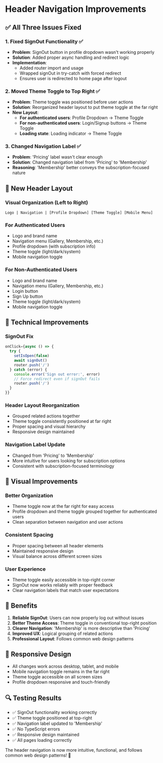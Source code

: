 # Header Navigation Improvements

## ✅ **All Three Issues Fixed**

### 1. **Fixed SignOut Functionality** ✅
- **Problem**: SignOut button in profile dropdown wasn't working properly
- **Solution**: Added proper async handling and redirect logic
- **Implementation**: 
  - Added router import and usage
  - Wrapped signOut in try-catch with forced redirect
  - Ensures user is redirected to home page after logout

### 2. **Moved Theme Toggle to Top Right** ✅
- **Problem**: Theme toggle was positioned before user actions
- **Solution**: Reorganized header layout to put theme toggle at the far right
- **New Layout**:
  - **For authenticated users**: Profile Dropdown → Theme Toggle
  - **For non-authenticated users**: Login/Signup buttons → Theme Toggle
  - **Loading state**: Loading indicator → Theme Toggle

### 3. **Changed Navigation Label** ✅
- **Problem**: 'Pricing' label wasn't clear enough
- **Solution**: Changed navigation label from 'Pricing' to 'Membership'
- **Reasoning**: 'Membership' better conveys the subscription-focused nature

## 🎯 **New Header Layout**

### **Visual Organization (Left to Right)**
```
Logo | Navigation | [Profile Dropdown] [Theme Toggle] [Mobile Menu]
```

### **For Authenticated Users**
- Logo and brand name
- Navigation menu (Gallery, Membership, etc.)
- Profile dropdown (with subscription info)
- Theme toggle (light/dark/system)
- Mobile navigation toggle

### **For Non-Authenticated Users**
- Logo and brand name  
- Navigation menu (Gallery, Membership, etc.)
- Login button
- Sign Up button
- Theme toggle (light/dark/system)
- Mobile navigation toggle

## 🔧 **Technical Improvements**

### **SignOut Fix**
```typescript
onClick={async () => {
  try {
    setIsOpen(false)
    await signOut()
    router.push('/')
  } catch (error) {
    console.error('Sign out error:', error)
    // Force redirect even if signOut fails
    router.push('/')
  }
}}
```

### **Header Layout Reorganization**
- Grouped related actions together
- Theme toggle consistently positioned at far right
- Proper spacing and visual hierarchy
- Responsive design maintained

### **Navigation Label Update**
- Changed from 'Pricing' to 'Membership'
- More intuitive for users looking for subscription options
- Consistent with subscription-focused terminology

## 🎨 **Visual Improvements**

### **Better Organization**
- Theme toggle now at the far right for easy access
- Profile dropdown and theme toggle grouped together for authenticated users
- Clean separation between navigation and user actions

### **Consistent Spacing**
- Proper spacing between all header elements
- Maintained responsive design
- Visual balance across different screen sizes

### **User Experience**
- Theme toggle easily accessible in top-right corner
- SignOut now works reliably with proper feedback
- Clear navigation labels that match user expectations

## 🚀 **Benefits**

1. **Reliable SignOut**: Users can now properly log out without issues
2. **Better Theme Access**: Theme toggle in conventional top-right position
3. **Clearer Navigation**: 'Membership' is more descriptive than 'Pricing'
4. **Improved UX**: Logical grouping of related actions
5. **Professional Layout**: Follows common web design patterns

## 📱 **Responsive Design**

- All changes work across desktop, tablet, and mobile
- Mobile navigation toggle remains in the far right
- Theme toggle accessible on all screen sizes
- Profile dropdown responsive and touch-friendly

## 🔍 **Testing Results**

- ✅ SignOut functionality working correctly
- ✅ Theme toggle positioned at top-right
- ✅ Navigation label updated to 'Membership'
- ✅ No TypeScript errors
- ✅ Responsive design maintained
- ✅ All pages loading correctly

The header navigation is now more intuitive, functional, and follows common web design patterns! 🎉
